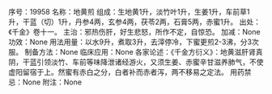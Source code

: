 序号：19958
名称：地黄煎
组成：生地黄1升，淡竹叶1升，生姜1升，车前草1升，干蓝（切）1升，丹参4两，玄参4两，茯苓2两，石膏5两，赤蜜1升。
出处：《千金》卷十一。
主治：邪热伤肝，好生悲怒，所作不定，自惊恐。
加减：None
功效：None
用法用量：以水9升，煮取3升，去滓停冷，下蜜更煎2-3沸，分3次服。
制备方法：None
临床应用：None
各家论述：《千金方衍义》：地黄滋肝肾真阴，干蓝引领淡竹、车前等味降泄诸经游火，又须生姜、赤蜜辛甘滋养肺气，不使虚阳留宿于上。然蜜有赤白之分，白者补而赤者泻，两不移易之定法。
用药禁忌：None
附注：None
